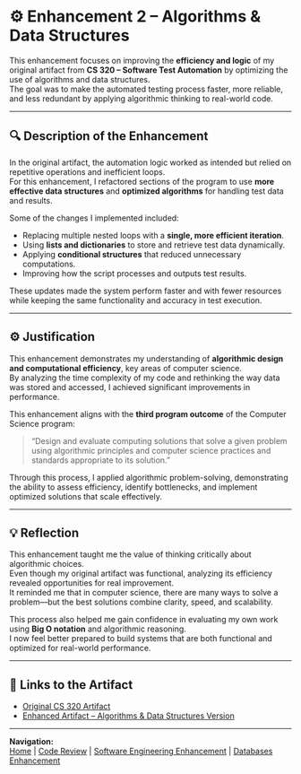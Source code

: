 # ⚙️ Enhancement 2 – Algorithms & Data Structures

This enhancement focuses on improving the **efficiency and logic** of my original artifact from **CS 320 – Software Test Automation** by optimizing the use of algorithms and data structures.  
The goal was to make the automated testing process faster, more reliable, and less redundant by applying algorithmic thinking to real-world code.

---

## 🔍 Description of the Enhancement

In the original artifact, the automation logic worked as intended but relied on repetitive operations and inefficient loops.  
For this enhancement, I refactored sections of the program to use **more effective data structures** and **optimized algorithms** for handling test data and results.

Some of the changes I implemented included:
- Replacing multiple nested loops with a **single, more efficient iteration**.  
- Using **lists and dictionaries** to store and retrieve test data dynamically.  
- Applying **conditional structures** that reduced unnecessary computations.  
- Improving how the script processes and outputs test results.  

These updates made the system perform faster and with fewer resources while keeping the same functionality and accuracy in test execution.

---

## ⚙️ Justification

This enhancement demonstrates my understanding of **algorithmic design and computational efficiency**, key areas of computer science.  
By analyzing the time complexity of my code and rethinking the way data was stored and accessed, I achieved significant improvements in performance.

This enhancement aligns with the **third program outcome** of the Computer Science program:  
> “Design and evaluate computing solutions that solve a given problem using algorithmic principles and computer science practices and standards appropriate to its solution.”

Through this process, I applied algorithmic problem-solving, demonstrating the ability to assess efficiency, identify bottlenecks, and implement optimized solutions that scale effectively.

---

## 💡 Reflection

This enhancement taught me the value of thinking critically about algorithmic choices.  
Even though my original artifact was functional, analyzing its efficiency revealed opportunities for real improvement.  
It reminded me that in computer science, there are many ways to solve a problem—but the best solutions combine clarity, speed, and scalability.

This process also helped me gain confidence in evaluating my own work using **Big O notation** and algorithmic reasoning.  
I now feel better prepared to build systems that are both functional and optimized for real-world performance.

---

## 🧾 Links to the Artifact

- [Original CS 320 Artifact](https://github.com/valeriac12/valeriac12.github.io/blob/main/CS320_Original.zip)
- [Enhanced Artifact – Algorithms & Data Structures Version](https://github.com/valeriac12/valeriac12.github.io/blob/main/CS320_Enhanced_Algorithms.zip)

---

**Navigation:**  
[Home](index.html) | [Code Review](code-review.html) | [Software Engineering Enhancement](enhancement1.html) | [Databases Enhancement](enhancement3.html)
